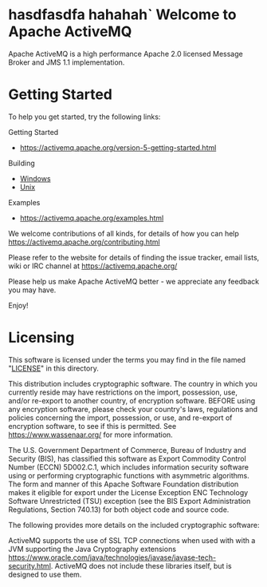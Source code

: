 hasdfasdfa hahahah`
Welcome to Apache ActiveMQ 
=======================================================================
Apache ActiveMQ is a high performance Apache 2.0 licensed
Message Broker and JMS 1.1 implementation.

Getting Started
===============
To help you get started, try the following links:

Getting Started
- https://activemq.apache.org/version-5-getting-started.html

Building
- [Windows](https://activemq.apache.org/version-5-getting-started.html#installation-procedure-for-windows)
- [Unix](https://activemq.apache.org/version-5-getting-started.html#installation-procedure-for-unix)

Examples
- https://activemq.apache.org/examples.html

We welcome contributions of all kinds, for details of how you can help
https://activemq.apache.org/contributing.html

Please refer to the website for details of finding the issue tracker, 
email lists, wiki or IRC channel at https://activemq.apache.org/

Please help us make Apache ActiveMQ better - we appreciate any feedback 
you may have.

Enjoy!

Licensing
=======================================================================

   This software is licensed under the terms you may find in the file 
   named "[LICENSE](./LICENSE)" in this directory.

   This distribution includes cryptographic software.  The country in 
   which you currently reside may have restrictions on the import, 
   possession, use, and/or re-export to another country, of 
   encryption software.  BEFORE using any encryption software, please 
   check your country's laws, regulations and policies concerning the
   import, possession, or use, and re-export of encryption software, to 
   see if this is permitted.  See <https://www.wassenaar.org/> for more
   information.

   The U.S. Government Department of Commerce, Bureau of Industry and
   Security (BIS), has classified this software as Export Commodity 
   Control Number (ECCN) 5D002.C.1, which includes information security
   software using or performing cryptographic functions with asymmetric
   algorithms.  The form and manner of this Apache Software Foundation
   distribution makes it eligible for export under the License Exception
   ENC Technology Software Unrestricted (TSU) exception (see the BIS 
   Export Administration Regulations, Section 740.13) for both object 
   code and source code.

   The following provides more details on the included cryptographic
   software:
   
   ActiveMQ supports the use of SSL TCP connections when used with 
   with a JVM supporting the Java Cryptography extensions
   <https://www.oracle.com/java/technologies/javase/javase-tech-security.html>.
   ActiveMQ does not include these libraries itself, but is designed to use them.

